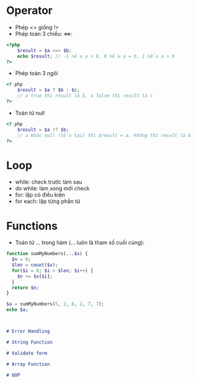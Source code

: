 # Operator

- Phép <> giống !=
- Phép toán 3 chiều: <=>:
```php
<?php
    $result = $a <=> $b;
    echo $result; // -1 nếu a < b, 0 nếu a = b, 1 nếu a > b
?>
```
- Phép toán 3 ngôi
```php
<? php
    $result = $a ? $b : $c;
    // a true thì result là b, a false thì result là c
?>
```
- Toán tử null

```php
<? php
    $result = $a ?? $b;
    // a khác null (tồn tại) thì $result = a, không thì result là b
?>
```

# Loop

- while: check trước làm sau
- do while: làm xong mới check
- for: lặp có điều kiện
- for each: lặp từng phần tử

# Functions

- Toán tử ... trong hàm (... luôn là tham số cuối cùng):
```php
function sumMyNumbers(...$x) {
  $n = 0;
  $len = count($x);
  for($i = 0; $i < $len; $i++) {
    $n += $x[$i];
  }
  return $n;
}

$a = sumMyNumbers(5, 2, 6, 2, 7, 7);
echo $a;
```

```markdown


# Error Handling

# String Function

# Validate form

# Array Function

# OOP
